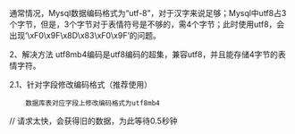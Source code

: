 通常情况，Mysql数据编码格式为“utf-8”，对于汉字来说足够；Mysql中utf8占3个字节，但是，3个字节对于表情符号是不够的，需4个字节；此时使用utf8，会出现‘\xF0\x9F\x8D\x83\xF0\x9F’的问题。

2、解决方法
        utf8mb4编码是utf8编码的超集，兼容utf8，并且能存储4字节的表情字符。 

2.1、针对字段修改编码格式（推荐使用）

        数据库表对应字段上修改编码格式为utf8mb4



// 请求太快，会获得旧的数据，为此等待0.5秒钟